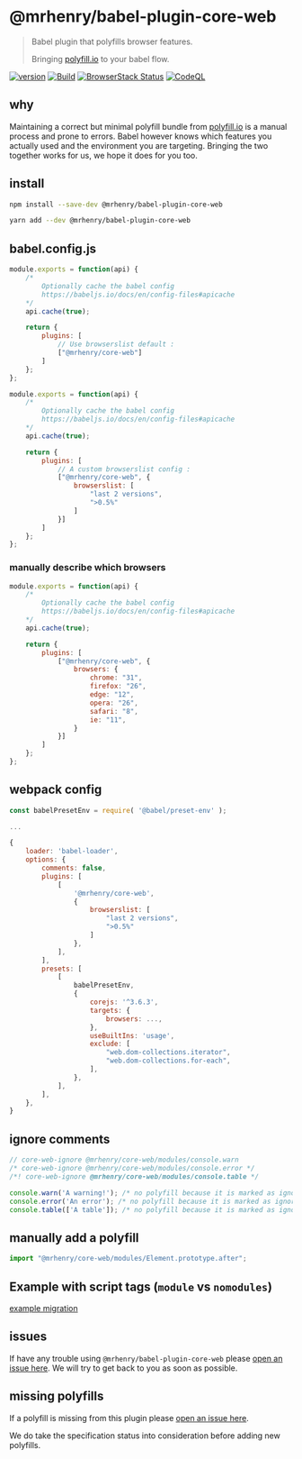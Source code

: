 # @mrhenry/babel-plugin-core-web

> Babel plugin that polyfills browser features.
>
> Bringing [polyfill.io](https://polyfill.io/v3/) to your babel flow.

[![version](https://img.shields.io/npm/v/@mrhenry/babel-plugin-core-web.svg)](https://www.npmjs.com/package/@mrhenry/babel-plugin-core-web) [![Build](https://github.com/mrhenry/core-web/workflows/Build/badge.svg)](https://github.com/mrhenry/core-web/actions/workflows/build-and-test.yml) [![BrowserStack Status](https://automate.browserstack.com/badge.svg?badge_key=aG8ra0x5L2xhbEhIOHh2U003NWI1T3pYVTVUZDFJNEU1cHJLU0JPSFhWZz0tLVJwMm13ekViMGs3VFJQeTR6V3lpeXc9PQ==--cdb365a51e633a467329a4b6a475c736b7578a09)](https://automate.browserstack.com/public-build/aG8ra0x5L2xhbEhIOHh2U003NWI1T3pYVTVUZDFJNEU1cHJLU0JPSFhWZz0tLVJwMm13ekViMGs3VFJQeTR6V3lpeXc9PQ==--cdb365a51e633a467329a4b6a475c736b7578a09) [![CodeQL](https://github.com/mrhenry/core-web/workflows/CodeQL/badge.svg)](https://github.com/mrhenry/core-web/actions/workflows/codeql-analysis.yml)


## why

Maintaining a correct but minimal polyfill bundle from [polyfill.io](https://polyfill.io/v3/) is a manual process and prone to errors. Babel however knows which features you actually used and the environment you are targeting. Bringing the two together works for us, we hope it does for you too.

## install

```sh
npm install --save-dev @mrhenry/babel-plugin-core-web
```

```sh
yarn add --dev @mrhenry/babel-plugin-core-web
```

## babel.config.js

```js
module.exports = function(api) {
	/*
		Optionally cache the babel config
		https://babeljs.io/docs/en/config-files#apicache
	*/
	api.cache(true);

	return {
		plugins: [
			// Use browserslist default :
			["@mrhenry/core-web"]
		]
	};
};
```

```js
module.exports = function(api) {
	/*
		Optionally cache the babel config
		https://babeljs.io/docs/en/config-files#apicache
	*/
	api.cache(true);

	return {
		plugins: [
			// A custom browserslist config :
			["@mrhenry/core-web", {
				browserslist: [
					"last 2 versions",
					">0.5%"
				]
			}]
		]
	};
};
```

### manually describe which browsers

```js
module.exports = function(api) {
	/*
		Optionally cache the babel config
		https://babeljs.io/docs/en/config-files#apicache
	*/
	api.cache(true);

	return {
		plugins: [
			["@mrhenry/core-web", {
				browsers: {
					chrome: "31",
					firefox: "26",
					edge: "12",
					opera: "26",
					safari: "8",
					ie: "11",
				}
			}]
		]
	};
};
```

## webpack config

```js
const babelPresetEnv = require( '@babel/preset-env' );

...

{
	loader: 'babel-loader',
	options: {
		comments: false,
		plugins: [
			[
				'@mrhenry/core-web',
				{
					browserslist: [
						"last 2 versions",
						">0.5%"
					]
				},
			],
		],
		presets: [
			[
				babelPresetEnv,
				{
					corejs: '^3.6.3',
					targets: {
						browsers: ...,
					},
					useBuiltIns: 'usage',
					exclude: [
						"web.dom-collections.iterator",
						"web.dom-collections.for-each",
					],
				},
			],
		],
	},
}
```

## ignore comments

```js
// core-web-ignore @mrhenry/core-web/modules/console.warn
/* core-web-ignore @mrhenry/core-web/modules/console.error */
/*! core-web-ignore @mrhenry/core-web/modules/console.table */

console.warn('A warning!'); /* no polyfill because it is marked as ignored above */
console.error('An error'); /* no polyfill because it is marked as ignored above */
console.table(['A table']); /* no polyfill because it is marked as ignored above */
```

## manually add a polyfill

```js
import "@mrhenry/core-web/modules/Element.prototype.after";
```

## Example with script tags (`module` vs `nomodules`)

[example migration](https://github.com/mrhenry/core-web-example-script-tag)

## issues

If have any trouble using `@mrhenry/babel-plugin-core-web` please [open an issue here](https://github.com/mrhenry/core-web/issues/new?assignees=&labels=bug&template=report-a-bug.md&title=). We will try to get back to you as soon as possible.


## missing polyfills

If a polyfill is missing from this plugin please [open an issue here](https://github.com/mrhenry/core-web/issues/new?assignees=&labels=missing-polyfill&template=request-a-polyfill.md&title=).

We do take the specification status into consideration before adding new polyfills.
